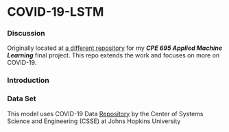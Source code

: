 # COVID-19-LSTM

### Discussion
Originally located at [a different repository](https://github.com/dangural/CPE-695-Final-Project) for my ***CPE 695 Applied Machine Learning*** final project. This repo extends the work and focuses on more on COVID-19. 

### Introduction 


### Data Set 
This model uses COVID-19 Data [Repository](https://github.com/CSSEGISandData/COVID-19) by the Center of Systems Science and Engineering (CSSE) at Johns Hopkins University 